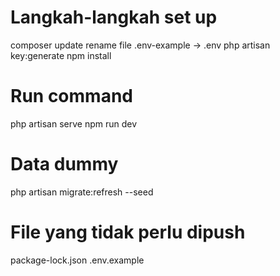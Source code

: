 # Langkah-langkah set up
composer update
rename file .env-example -> .env
php artisan key:generate
npm install

# Run command
php artisan serve
npm run dev

# Data dummy
php artisan migrate:refresh --seed

# File yang tidak perlu dipush
package-lock.json
.env.example
